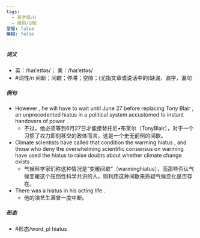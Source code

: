 ```yaml
---
tags:
  - 首字母/H
  - 级别/GRE
掌握: false
模糊: false
---
```

##### 词义
- 英：/haɪˈeɪtəs/； 美：/haɪˈeɪtəs/
- #词性/n  间断；间歇；停滞；空隙；(尤指文章或说话中的)缺漏，漏字，漏句
##### 例句
- However , he will have to wait until June 27 before replacing Tony Blair , an unprecedented hiatus in a political system accustomed to instant handovers of power .
	- 不过，他必须等到6月27日才能接替托尼•布莱尔（TonyBlair），对于一个习惯了权力即刻移交的政体而言，这是一个史无前例的间歇。
- Climate scientists have called that condition the warming hiatus , and those who deny the overwhelming scientific consensus on warming have used the hiatus to raise doubts about whether climate change exists .
	- 气候科学家们称这种情况是“变暖间歇”（warminghiatus），而那些否认气候变暖这个压倒性科学共识的人，则利用这种间歇来质疑气候变化是否存在。
- There was a hiatus in his acting life .
	- 他的演艺生涯曾一度中断。
##### 形态
- #形态/word_pl hiatus
